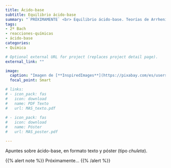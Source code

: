 ```yaml
---
title: Ácido-base
subtitle: Equilibrio ácido-base
summary: "`PRÓXIMAMENTE` <br> Equilibrio ácido-base. Teorías de Arrhenius y de Brönsted-Lowry. Concepto de pH."
tags:
- 2º Bach
- reacciones-químicas
- ácido-base
categories:
- Química

# Optional external URL for project (replaces project detail page).
external_link: ""

image:
  caption: "Imagen de [**InspiredImages**](https://pixabay.com/es/users/InspiredImages-57296/) en [Pixabay](https://pixabay.com/es/)"
  focal_point: Smart

# links:
# - icon_pack: fas
#   icon: download
#   name: PDF Texto
#   url: MAS_texto.pdf
  
# - icon_pack: fas
#   icon: download
#   name: Póster
#   url: MAS_poster.pdf

---
```


Apuntes sobre ácido-base, en formato texto y póster (tipo _chuleta_).

{{% alert note %}}
Próximamente...
{{% /alert %}}